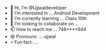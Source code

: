 - 👋 Hi, I’m @Ujjwaldeveloper
- 👀 I’m interested in ... Android Development
- 🌱 I’m currently learning ... Class 10th
- 💞️ I’m looking to collaborate on ...
- 📫 How to reach me ... 746****944
- 😄 Pronouns: ... ujjwal
- ⚡ Fun fact: ... 

<!---
Ujjwaldeveloper/Ujjwaldeveloper is a ✨ special ✨ repository because its `README.md` (this file) appears on your GitHub profile.
You can click the Preview link to take a look at your changes.
--->
